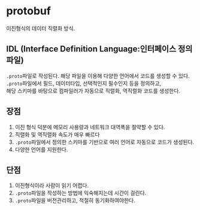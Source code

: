 # protobuf
이진형식의 데이터 직렬화 방식. <br/>

## IDL (Interface Definition Language:인터페이스 정의 파일)
```.proto```파일로 작성된다. 해당 파일을 이용해 다양한 언어에서 코드를 생성할 수 있다. <br/>
```.proto```파일에서 필드, 데이터타입, 선택적인지 필수인지 등을 정의하고, <br/>
해당 스키마를 바탕으로 컴파일러가 자동으로 직렬화, 역직렬화 코드를 생성한다.

## 장점
1. 이진 형식 덕분에 메모리 사용량과 네트워크 대역폭을 절약할 수 있다.
2. 직렬화 및 역직렬화 속도가 매우 빠르다
3. ```.proto```파일에서 정의한 스키마를 기반으로 여러 언어로 자동으로 코드가 생성된다.
4. 다양한 언어를 지원한다.

## 단점
1. 이진형식이라 사람이 읽기 어렵다.
2. ```.proto```파일을 작성하는 방법에 익숙해지는데 시간이 걸린다.
3. ```.proto```파일을 버전관리하고, 적절히 동기화하여야한다.
